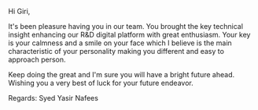 Hi Giri,

It's been pleasure having you in our team. You brought the key technical insight enhancing our R&D digital platform with great enthusiasm. Your key is your calmness and a smile on your face which I believe is the main characteristic of your personality making you different and easy to approach person.

Keep doing the great and I'm sure you will have a bright future ahead. Wishing you a very best of luck for your future endeavor.
 
Regards: Syed Yasir Nafees 
